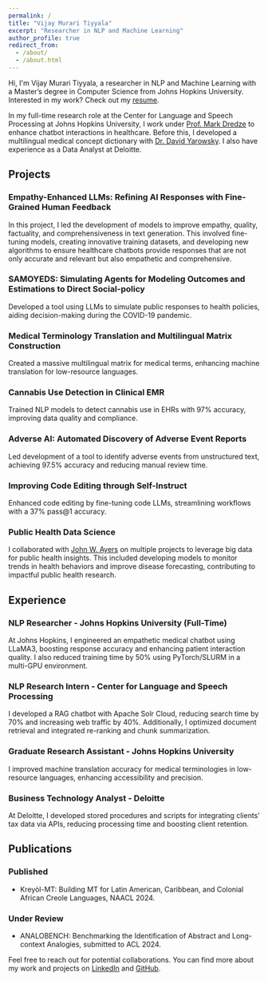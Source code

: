 ```yaml
---
permalink: /
title: "Vijay Murari Tiyyala"
excerpt: "Researcher in NLP and Machine Learning"
author_profile: true
redirect_from: 
  - /about/
  - /about.html
---
```


Hi, I'm Vijay Murari Tiyyala, a researcher in NLP and Machine Learning with a Master’s degree in Computer Science from Johns Hopkins University. Interested in my work? Check out my [resume](/files/VijayMurariTiyyala_Resume.pdf).

In my full-time research role at the Center for Language and Speech Processing at Johns Hopkins University, I work under [Prof. Mark Dredze](https://www.cs.jhu.edu/~mdredze/) to enhance chatbot interactions in healthcare. Before this, I developed a multilingual medical concept dictionary with [Dr. David Yarowsky](https://www.cs.jhu.edu/~yarowsky/). I also have experience as a Data Analyst at Deloitte.

## Projects 

### Empathy-Enhanced LLMs: Refining AI Responses with Fine-Grained Human Feedback
In this project, I led the development of models to improve empathy, quality, factuality, and comprehensiveness in text generation. This involved fine-tuning models, creating innovative training datasets, and developing new algorithms to ensure healthcare chatbots provide responses that are not only accurate and relevant but also empathetic and comprehensive.

### SAMOYEDS: Simulating Agents for Modeling Outcomes and Estimations to Direct Social-policy
Developed a tool using LLMs to simulate public responses to health policies, aiding decision-making during the COVID-19 pandemic.

### Medical Terminology Translation and Multilingual Matrix Construction
Created a massive multilingual matrix for medical terms, enhancing machine translation for low-resource languages.

### Cannabis Use Detection in Clinical EMR
Trained NLP models to detect cannabis use in EHRs with 97% accuracy, improving data quality and compliance.

### Adverse AI: Automated Discovery of Adverse Event Reports
Led development of a tool to identify adverse events from unstructured text, achieving 97.5% accuracy and reducing manual review time.

### Improving Code Editing through Self-Instruct
Enhanced code editing by fine-tuning code LLMs, streamlining workflows with a 37% pass@1 accuracy.

### Public Health Data Science
I collaborated with [John W. Ayers](https://ayersresearch.org/) on multiple projects to leverage big data for public health insights. This included developing models to monitor trends in health behaviors and improve disease forecasting, contributing to impactful public health research.


## Experience 

### NLP Researcher - Johns Hopkins University (Full-Time)
At Johns Hopkins, I engineered an empathetic medical chatbot using LLaMA3, boosting response accuracy and enhancing patient interaction quality. I also reduced training time by 50% using PyTorch/SLURM in a multi-GPU environment.

### NLP Research Intern - Center for Language and Speech Processing
I developed a RAG chatbot with Apache Solr Cloud, reducing search time by 70% and increasing web traffic by 40%. Additionally, I optimized document retrieval and integrated re-ranking and chunk summarization.

### Graduate Research Assistant - Johns Hopkins University
I improved machine translation accuracy for medical terminologies in low-resource languages, enhancing accessibility and precision.

### Business Technology Analyst - Deloitte
At Deloitte, I developed stored procedures and scripts for integrating clients’ tax data via APIs, reducing processing time and boosting client retention.

## Publications

### Published
- Kreyòl-MT: Building MT for Latin American, Caribbean, and Colonial African Creole Languages, NAACL 2024.

### Under Review
- ANALOBENCH: Benchmarking the Identification of Abstract and Long-context Analogies, submitted to ACL 2024.

Feel free to reach out for potential collaborations. You can find more about my work and projects on [LinkedIn](https://linkedin.com/in/vijaymuraritiyyala/) and [GitHub](https://imvijay23.github.io/).
